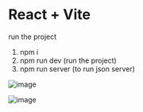 # React + Vite

run the project
1. npm i
2. npm run dev (run the project)
3. npm run server (to run json server)


![image](https://github.com/georgeAbouKhalil/WordWise/assets/88317294/1b2d32b7-7ce3-4848-b496-987d8c22300e)

![image](https://github.com/georgeAbouKhalil/WordWise/assets/88317294/527a9d9b-eff7-4fae-ba29-13482ce855f8)
